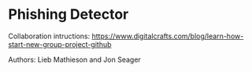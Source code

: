 # Phishing Detector

Collaboration intructions:
https://www.digitalcrafts.com/blog/learn-how-start-new-group-project-github

Authors: Lieb Mathieson and Jon Seager